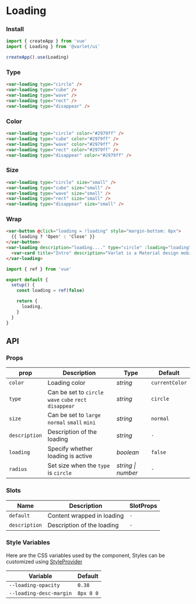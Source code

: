 # Loading

### Install

```js
import { createApp } from 'vue'
import { Loading } from '@varlet/ui'

createApp().use(Loading)
```

### Type

```html
<var-loading type="circle" />
<var-loading type="cube" />
<var-loading type="wave" />
<var-loading type="rect" />
<var-loading type="disappear" />
```

### Color
```html
<var-loading type="circle" color="#2979ff" />
<var-loading type="cube" color="#2979ff" />
<var-loading type="wave" color="#2979ff" />
<var-loading type="rect" color="#2979ff" />
<var-loading type="disappear" color="#2979ff" />
```

### Size

```html
<var-loading type="circle" size="small" />
<var-loading type="cube" size="small" />
<var-loading type="wave" size="small" />
<var-loading type="rect" size="small" />
<var-loading type="disappear" size="small" />
```

### Wrap

```html
<var-button @click="loading = !loading" style="margin-bottom: 8px">
  {{ loading ? 'Open' : 'Close' }}
</var-button>
<var-loading description="loading...." type="circle" :loading="loading">
  <var-card title="Intro" description="Varlet is a Material design mobile component library developed based on Vue3, developed and maintained by partners in the community." />
</var-loading>
```

```javascript
import { ref } from 'vue'

export default {
  setup() {
    const loading = ref(false)

    return {
      loading,
    }
  }
}
```

## API

### Props

| prop     | Description                                             | Type     | Default        |
| -------- | ------------------------------------------------------- | -------- | -------------- |
| `color`  | Loading color                                           | _string_ | `currentColor` |
| `type`   | Can be set to `circle` `wave` `cube` `rect` `disappear` | _string_ | `circle`       |
| `size`   | Can be set to `large` `normal` `small` `mini`           | _string_ | `normal`       |
| `description`   | Description of the loading                       | _string_ | `-`            |
| `loading`| Specify whether loading is active                       | _boolean_ | `false`      |
| `radius` | Set size when the `type` is `circle`                    | _string \| number_  | `-` |

### Slots

| Name | Description | SlotProps |
| --- | --- | --- |
| `default` | Content wrapped in loading | `-` |
| `description`    | Description of the loading | `-` |

### Style Variables
Here are the CSS variables used by the component, Styles can be customized using [StyleProvider](#/en-US/style-provider)

| Variable | Default |
| --- | --- |
| `--loading-opacity` | `0.38` |
| `--loading-desc-margin` | `8px 0 0` |
